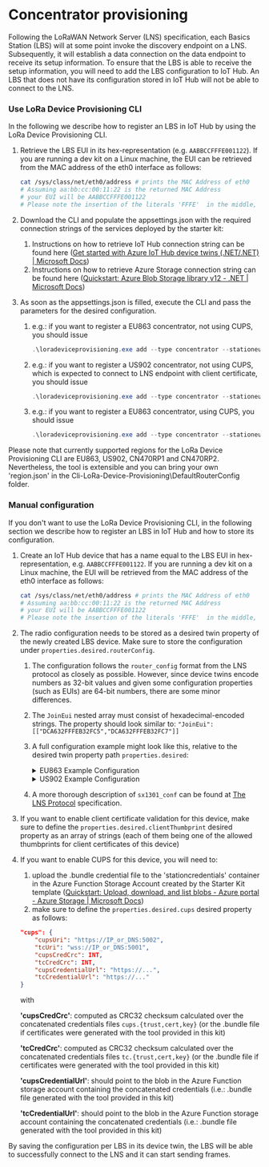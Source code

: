 # Concentrator provisioning

Following the LoRaWAN Network Server (LNS) specification, each Basics Station (LBS) will at some point invoke the discovery endpoint on a LNS. Subsequently, it will establish a data connection on the data endpoint to receive its setup information. To ensure that the LBS is able to receive the setup information, you will need to add the LBS configuration to IoT Hub. An LBS that does not have its configuration stored in IoT Hub will not be able to connect to the LNS.

### Use LoRa Device Provisioning CLI

In the following we describe how to register an LBS in IoT Hub by using the LoRa Device Provisioning CLI.

1. Retrieve the LBS EUI in its hex-representation (e.g. `AABBCCFFFE001122`). If you are running a dev kit on a Linux machine, the EUI can be retrieved from the MAC address of the eth0 interface as follows:

   ```bash
   cat /sys/class/net/eth0/address # prints the MAC Address of eth0
   # Assuming aa:bb:cc:00:11:22 is the returned MAC Address
   # your EUI will be AABBCCFFFE001122 
   # Please note the insertion of the literals 'FFFE'  in the middle, as per https://doc.sm.tc/station/glossary.html?highlight=mac
   ```

2. Download the CLI and populate the appsettings.json with the required connection strings of the services deployed by the starter kit:

   1. Instructions on how to retrieve IoT Hub connection string can be found here ([Get started with Azure IoT Hub device twins (.NET/.NET) | Microsoft Docs](https://docs.microsoft.com/en-us/azure/iot-hub/iot-hub-csharp-csharp-twin-getstarted#get-the-iot-hub-connection-string))
   2. Instructions on how to retrieve Azure Storage connection string can be found here ([Quickstart: Azure Blob Storage library v12 - .NET | Microsoft Docs](https://docs.microsoft.com/en-us/azure/storage/blobs/storage-quickstart-blobs-dotnet#copy-your-credentials-from-the-azure-portal))

3. As soon as the appsettings.json is filled, execute the CLI and pass the parameters for the desired configuration.

   1. e.g.: if you want to register a EU863 concentrator, not using CUPS, you should issue

      ```powershell
      .\loradeviceprovisioning.exe add --type concentrator --stationeui AABBCCFFFE001122 --region EU863 --no-cups
      ```

   2. e.g.: if you want to register a US902 concentrator, not using CUPS, which is expected to connect to LNS endpoint with client certificate, you should issue

      ```powershell
      .\loradeviceprovisioning.exe add --type concentrator --stationeui AABBCCFFFE001122 --region US902 --no-cups --client-certificate-thumbprint <AABBCCFFFE001122.crt Thumbprint Here>
      ```

   3. e.g.: if you want to register a EU863 concentrator, using CUPS, you should issue

      ```powershell
      .\loradeviceprovisioning.exe add --type concentrator --stationeui AABBCCFFFE001122 --region EU863 --client-certificate-thumbprint <AABBCCFFFE001122.crt Thumbprint Here> --certificate-bundle-location <path to AABBCCFFFE001122.bundle> --tc-uri wss://IP_OR_DNS:5001 --cups-uri https://IP_OR_DNS:5002
      ```

Please note that currently supported regions for the LoRa Device Provisioning CLI are EU863, US902, CN470RP1 and CN470RP2. Nevertheless, the tool is extensible and you can bring your own 'region.json' in the Cli-LoRa-Device-Provisioning\DefaultRouterConfig folder.

### Manual configuration

If you don't want to use the LoRa Device Provisioning CLI, in the following section we describe how to register an LBS in IoT Hub and how to store its configuration.

1. Create an IoT Hub device that has a name equal to the LBS EUI in hex-representation, e.g. `AABBCCFFFE001122`. If you are running a dev kit on a Linux machine, the EUI will be retrieved from the MAC address of the eth0 interface as follows:

    ```bash
    cat /sys/class/net/eth0/address # prints the MAC Address of eth0
    # Assuming aa:bb:cc:00:11:22 is the returned MAC Address
    # your EUI will be AABBCCFFFE001122 
    # Please note the insertion of the literals 'FFFE'  in the middle, as per https://doc.sm.tc/station/glossary.html?highlight=mac
    ```

2. The radio configuration needs to be stored as a desired twin property of the newly created LBS device. Make sure to store the configuration under `properties.desired.routerConfig`.
   1. The configuration follows the `router_config` format from the LNS protocol as closely as possible. However, since device twins encode numbers as 32-bit values and given some configuration properties (such as EUIs) are 64-bit numbers, there are some minor differences.

   2. The `JoinEui` nested array must consist of hexadecimal-encoded strings. The property should look similar to: `"JoinEui": [["DCA632FFFEB32FC5","DCA632FFFEB32FC7"]]`

   3. A full configuration example might look like this, relative to the desired twin property path `properties.desired`:

      <details>
        <summary>EU863 Example Configuration</summary>

        ```json
        {
          "routerConfig": {
            "NetID": [1],
            "JoinEui": [["DCA632FFFEB32FC5", "DCA632FFFEB32FC7"]],
            "region": "EU863",
            "hwspec": "sx1301/1",
            "freq_range": [863000000, 870000000],
            "DRs": [
              [11, 125, 0],
              [10, 125, 0],
              [9, 125, 0],
              [8, 125, 0],
              [7, 125, 0],
              [7, 250, 0]
            ],
            "sx1301_conf": [
              {
                "radio_0": { "enable": true, "freq": 867500000 },
                "radio_1": { "enable": true, "freq": 868500000 },
                "chan_FSK": { "enable": true, "radio": 1, "if": 300000 },
                "chan_Lora_std": {
                  "enable": true,
                  "radio": 1,
                  "if": -200000,
                  "bandwidth": 250000,
                  "spread_factor": 7
                },
                "chan_multiSF_0": { "enable": true, "radio": 1, "if": -400000 },
                "chan_multiSF_1": { "enable": true, "radio": 1, "if": -200000 },
                "chan_multiSF_2": { "enable": true, "radio": 1, "if": 0 },
                "chan_multiSF_3": { "enable": true, "radio": 0, "if": -400000 },
                "chan_multiSF_4": { "enable": true, "radio": 0, "if": -200000 },
                "chan_multiSF_5": { "enable": true, "radio": 0, "if": 0 },
                "chan_multiSF_6": { "enable": true, "radio": 0, "if": 200000 },
                "chan_multiSF_7": { "enable": true, "radio": 0, "if": 400000 }
              }
            ],
            "nocca": true,
            "nodc": true,
            "nodwell": true
          }
        }
        ```

      </details>

      <details>
        <summary>US902 Example Configuration</summary>

        ```json
        {
          "routerConfig": {
            "NetID": [1],
            "JoinEui": [["DCA632FFFEB32FC5", "DCA632FFFEB32FC7"]],
            "region": "US902",
            "hwspec": "sx1301/1",
            "freq_range": [902000000, 928000000],
            "DRs": [
              [10, 125, 0],
              [9, 125, 0],
              [8, 125, 0],
              [7, 125, 0],
              [8, 500, 0],
              [0, 0, 0],
              [0, 0, 0],
              [0, 0, 0],
              [12, 500, 1],
              [11, 500, 1],
              [10, 500, 1],
              [9, 500, 1],
              [8, 500, 1],
              [8, 500, 1]
            ],
            "sx1301_conf": [
              {
                "radio_0": { "enable": true, "freq": 902700000 },
                "radio_1": { "enable": true, "freq": 903400000 },
                "chan_FSK": { "enable": true, "radio": 1, "if": 300000 },
                "chan_Lora_std": {
                  "enable": true,
                  "radio": 0,
                  "if": 300000,
                  "bandwidth": 500000,
                  "spread_factor": 8
                },
                "chan_multiSF_0": { "enable": true, "radio": 0, "if": -400000 },
                "chan_multiSF_1": { "enable": true, "radio": 0, "if": -200000 },
                "chan_multiSF_2": { "enable": true, "radio": 0, "if": 0 },
                "chan_multiSF_3": { "enable": true, "radio": 0, "if": 200000 },
                "chan_multiSF_4": { "enable": true, "radio": 1, "if": -300000 },
                "chan_multiSF_5": { "enable": true, "radio": 1, "if": -100000 },
                "chan_multiSF_6": { "enable": true, "radio": 1, "if": 100000 },
                "chan_multiSF_7": { "enable": true, "radio": 1, "if": 300000 }
              }
            ],
            "nocca": true,
            "nodc": true,
            "nodwell": true
          }
        }
        ```

      </details>

   4. A more thorough description of `sx1301_conf` can be found at [The LNS Protocol](https://doc.sm.tc/station/tcproto.html?highlight=sx1301conf#router-config-message) specification.

3. If you want to enable client certificate validation for this device, make sure to define the `properties.desired.clientThumbprint` desired property as an array of strings (each of them being one of the allowed thumbprints for client certificates of this device)

4. If you want to enable CUPS for this device, you will need to:

    1. upload the .bundle credential file to the 'stationcredentials' container in the Azure Function Storage Account created by the Starter Kit template ([Quickstart: Upload, download, and list blobs - Azure portal - Azure Storage | Microsoft Docs](https://docs.microsoft.com/en-us/azure/storage/blobs/storage-quickstart-blobs-portal#upload-a-block-blob))
    2. make sure to define the `properties.desired.cups` desired property as follows:

    ```json
    "cups": {
        "cupsUri": "https://IP_or_DNS:5002",
        "tcUri": "wss://IP_or_DNS:5001",
        "cupsCredCrc": INT,
        "tcCredCrc": INT,
        "cupsCredentialUrl": "https://...",
        "tcCredentialUrl": "https://..."
    }
    ```

    with

    **'cupsCredCrc'**: computed as CRC32 checksum calculated over the concatenated credentials files `cups.{trust,cert,key}` (or the .bundle file if certificates were generated with the tool provided in this kit)  
    
    **'tcCredCrc'**: computed as CRC32 checksum calculated over the concatenated credentials files `tc.{trust,cert,key}` (or the .bundle file if certificates were generated with the tool provided in this kit)  
    
    **'cupsCredentialUrl'**: should point to the blob in the Azure Function storage account containing the concatenated credentials (i.e.: .bundle file generated with the tool provided in this kit)  
    
    **'tcCredentialUrl'**: should point to the blob in the Azure Function storage account containing the concatenated credentials (i.e.: .bundle file generated with the tool provided in this kit)  

By saving the configuration per LBS in its device twin, the LBS will be able to successfully connect to the LNS and it can start sending frames.
